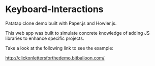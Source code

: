 # Keyboard-Interactions
Patatap clone demo built with Paper.js and Howler.js. 

This web app was built to simulate concrete knowledge of adding JS libraries to enhance specific projects. 

Take a look at the following link to see the example:

http://clickonlettersforthedemo.bitballoon.com/
